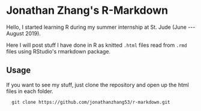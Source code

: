 # Jonathan Zhang's R-Markdown

Hello, I started learning R during my summer internship at St. Jude (June --- August 2019).

Here I will post stuff I have done in R as knitted `.html` files read from `.rmd` files using RStudio's rmarkdown package.

## Usage

If you want to see my stuff, just clone the repository and open up the html files in each folder.

```
  git clone https://github.com/jonathanzhang53/r-markdown.git
```
